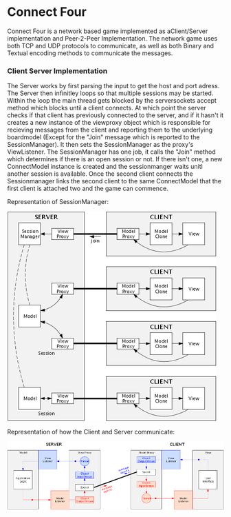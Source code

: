 # Connect Four

Connect Four is a network based game implemented as aClient/Server implementation and Peer-2-Peer Implementation. The network game uses both TCP and UDP protocols to communicate, as well as both Binary and Textual encoding methods to communicate the messages.

### Client Server Implementation

The Server works by first parsing the input to get the host and port adress. 
The Server then infinitley loops so that multiple sessions may be started.
Within the loop the main thread gets blocked by the serversockets accept method which blocks until a client connects.
At which point the server checks if that client has previously connected to the server, and if it hasn't it creates a new instance of the 
viewproxy object which is responsible for recieving messages from the client and reporting them to the underlying boardmodel (Except for the "Join" message which is reported to the SessionManager).
It then sets the SessionManager as the proxy's ViewListener. The SessionManager has one job, it calls the "Join" method which determines if there is an open session or not. If there isn't one, a new ConnectModel instance is created and the sessionmanger waits unitl another session is available. Once the second client connects the Sessionmanager links the second client to the same ConnectModel that the first client is attached two and the game can commence.

Representation of SessionManager:

![Session Manager](https://raw.githubusercontent.com/michaelrinos/Connect-Fout-Client-Server/master/SessionManager.png)

Representation of how the Client and Server communicate:

![Client/Server](https://raw.githubusercontent.com/michaelrinos/Connect-Fout-Client-Server/master/ClSe.png)

